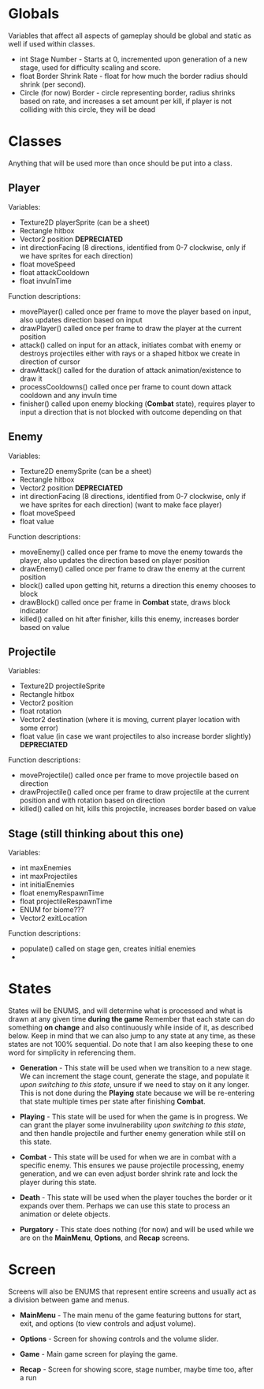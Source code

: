 # Globals
Variables that affect all aspects of gameplay should be global and static as well if used within classes.

- int Stage Number - Starts at 0, incremented upon generation of a new stage, used for difficulty scaling and score.
- float Border Shrink Rate - float for how much the border radius should shrink (per second).
- Circle (for now) Border - circle representing border, radius shrinks based on rate, and increases a set amount per kill, if player is not colliding with this circle, they will be dead

# Classes
Anything that will be used more than once should be put into a class.

## Player
Variables:
- Texture2D playerSprite (can be a sheet)
- Rectangle hitbox
- Vector2 position **DEPRECIATED**
- int directionFacing (8 directions, identified from 0-7 clockwise, only if we have sprites for each direction)
- float moveSpeed
- float attackCooldown
- float invulnTime

Function descriptions:
- movePlayer() called once per frame to move the player based on input, also updates direction based on input
- drawPlayer() called once per frame to draw the player at the current position
- attack() called on input for an attack, initiates combat with enemy or destroys projectiles either with rays or a shaped hitbox we create in direction of cursor 
- drawAttack() called for the duration of attack animation/existence to draw it
- processCooldowns() called once per frame to count down attack cooldown and any invuln time
- finisher() called upon enemy blocking (**Combat** state), requires player to input a direction that is not blocked with outcome depending on that

## Enemy
Variables:
- Texture2D enemySprite (can be a sheet)
- Rectangle hitbox
- Vector2 position **DEPRECIATED**
- int directionFacing (8 directions, identified from 0-7 clockwise, only if we have sprites for each direction) (want to make face player)
- float moveSpeed
- float value

Function descriptions:
- moveEnemy() called once per frame to move the enemy towards the player, also updates the direction based on player position
- drawEnemy() called once per frame to draw the enemy at the current position
- block() called upon getting hit, returns a direction this enemy chooses to block
- drawBlock() called once per frame in **Combat** state, draws block indicator
- killed() called on hit after finisher, kills this enemy, increases border based on value

## Projectile
Variables:
- Texture2D projectileSprite
- Rectangle hitbox
- Vector2 position
- float rotation
- Vector2 destination (where it is moving, current player location with some error)
- float value (in case we want projectiles to also increase border slightly) **DEPRECIATED**

Function descriptions:
- moveProjectile() called once per frame to move projectile based on direction
- drawProjectile() called once per frame to draw projectile at the current position and with rotation based on direction
- killed() called on hit, kills this projectile, increases border based on value

## Stage (still thinking about this one)
Variables:
- int maxEnemies
- int maxProjectiles
- int initialEnemies
- float enemyRespawnTime
- float projectileRespawnTime
- ENUM for biome???
- Vector2 exitLocation

Function descriptions:
- populate() called on stage gen, creates initial enemies
- 

# States
States will be ENUMS, and will determine what is processed and what is drawn at any given time **during the game**
Remember that each state can do something **on change** and also continuously while inside of it, as described below.
Keep in mind that we can also jump to any state at any time, as these states are not 100% sequential.
Do note that I am also keeping these to one word for simplicity in referencing them.

- **Generation** - This state will be used when we transition to a new stage. We can increment the stage count, generate the stage, and populate it *upon switching to this state*, unsure if we need to stay on it any longer. This is not done during the **Playing** state because we will be re-entering that state multiple times per state after finishing **Combat**.

- **Playing** - This state will be used for when the game is in progress. We can grant the player some invulnerability *upon switching to this state*, and then handle projectile and further enemy generation while still on this state.

- **Combat** - This state will be used for when we are in combat with a specific enemy. This ensures we pause projectile processing, enemy generation, and we can even adjust border shrink rate and lock the player during this state.

- **Death** - This state will be used when the player touches the border or it expands over them. Perhaps we can use this state to process an animation or delete objects.

- **Purgatory** - This state does nothing (for now) and will be used while we are on the **MainMenu**, **Options**, and **Recap** screens.

# Screen
Screens will also be ENUMS that represent entire screens and usually act as a division between game and menus.

- **MainMenu** - The main menu of the game featuring buttons for start, exit, and options (to view controls and adjust volume).

- **Options** - Screen for showing controls and the volume slider.

- **Game** - Main game screen for playing the game.

- **Recap** - Screen for showing score, stage number, maybe time too, after a run
